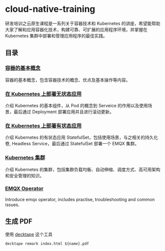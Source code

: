 # cloud-native-training

研发培训之云原生课程是一系列关于容器技术和 Kubernetes 的讲座，希望能帮助大家了解和应用容器化技术，构建可靠、可扩展的应用程序环境，并掌握在 Kubernetes 集群中部署和管理应用程序的最佳实践。

## 目录

### [容器的基本概念](https://emqx.github.io/cloud-native-training/slides/docker)
容器的基本概念，包含容器技术的概念、优点及基本操作等内容。

### [在 Kubernetes 上部署无状态应用](https://emqx.github.io/cloud-native-training/slides/deployment)
介绍 Kubernetes 的基本组件，从 Pod 的概念到 Serveice 的作用以及使用场景，最后通过 Deployment 部署应用并且进行滚动更新。

### [在 Kubernetes 上部署有状态应用](https://emqx.github.io/cloud-native-training/slides/statefulset)
介绍 Kubernetes 的有状态应用 StatefulSet，包括使用场景，与之相关的持久化卷, Headless Service，最后通过 StatefulSet 部署一个 EMQX 集群。

### [Kubernetes 集群](https://emqx.github.io/cloud-native-training/slides/cluster)
介绍 Kubernetes 的集群，包括集群负载均衡、自动伸缩、调度方式、高可用架构和安全管理的知识。

### [EMQX Operator](https://emqx.github.io/cloud-native-training/slides/emqx-operator)
Introduce emqx operator, includes practise, troubleshooting and common issues.

## 生成 PDF

使用 [decktape](https://github.com/astefanutti/decktape) 这个工具

```shell
decktape remark index.html ${name}.pdf
```




